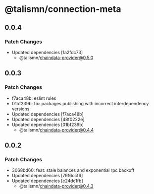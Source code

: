 # @talismn/connection-meta

## 0.0.4

### Patch Changes

- Updated dependencies [1a2fdc73]
  - @talismn/chaindata-provider@0.5.0

## 0.0.3

### Patch Changes

- f7aca48b: eslint rules
- 01bf239b: fix: packages publishing with incorrect interdependency versions
- Updated dependencies [f7aca48b]
- Updated dependencies [48f0222e]
- Updated dependencies [01bf239b]
  - @talismn/chaindata-provider@0.4.4

## 0.0.2

### Patch Changes

- 3068bd60: feat: stale balances and exponential rpc backoff
- Updated dependencies [79f6ccf6]
- Updated dependencies [c24dc1fb]
  - @talismn/chaindata-provider@0.4.3
